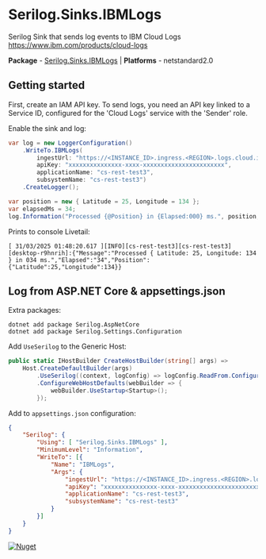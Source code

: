 # Serilog.Sinks.IBMLogs #

Serilog Sink that sends log events to IBM Cloud Logs <https://www.ibm.com/products/cloud-logs>

**Package** - [Serilog.Sinks.IBMLogs](http://nuget.org/packages/serilog.sinks.ibmlogs) | **Platforms** - netstandard2.0

## Getting started ##

First, create an IAM API key. To send logs, you need an API key linked to a Service ID, configured for the 'Cloud Logs' service with the 'Sender' role.

Enable the sink and log:

```csharp
var log = new LoggerConfiguration()
    .WriteTo.IBMLogs(
        ingestUrl: "https://<INSTANCE_ID>.ingress.<REGION>.logs.cloud.ibm.com/logs/v1/singles",
        apiKey: "xxxxxxxxxxxxxxx-xxxx-xxxxxxxxxxxxxxxxxxxxxxx",
        applicationName: "cs-rest-test3",
        subsystemName: "cs-rest-test3")
    .CreateLogger();

var position = new { Latitude = 25, Longitude = 134 };
var elapsedMs = 34;
log.Information("Processed {@Position} in {Elapsed:000} ms.", position, elapsedMs);
```

Prints to console Livetail:

``` plaintext
[ 31/03/2025 01:48:20.617 ][INFO][cs-rest-test3][cs-rest-test3][desktop-r9hnrih]:{"Message":"Processed { Latitude: 25, Longitude: 134 } in 034 ms.","Elapsed":"34","Position":{"Latitude":25,"Longitude":134}}
```

## Log from ASP.NET Core & appsettings.json ##

Extra packages:

```shell
dotnet add package Serilog.AspNetCore
dotnet add package Serilog.Settings.Configuration
```

Add `UseSerilog` to the Generic Host:

```csharp
public static IHostBuilder CreateHostBuilder(string[] args) =>
    Host.CreateDefaultBuilder(args)
        .UseSerilog((context, logConfig) => logConfig.ReadFrom.Configuration(context.Configuration))
        .ConfigureWebHostDefaults(webBuilder => {
            webBuilder.UseStartup<Startup>();
        });
```

Add to `appsettings.json` configuration:

```json
{
    "Serilog": {
        "Using": [ "Serilog.Sinks.IBMLogs" ],
        "MinimumLevel": "Information",
        "WriteTo": [{
            "Name": "IBMLogs",
            "Args": {
                "ingestUrl": "https://<INSTANCE_ID>.ingress.<REGION>.logs.cloud.ibm.com/logs/v1/singles",
                "apiKey": "xxxxxxxxxxxxxxx-xxxx-xxxxxxxxxxxxxxxxxxxxxxx",
                "applicationName": "cs-rest-test3",
                "subsystemName": "cs-rest-test3"
            }
        }]
    }
}
```

[![Nuget](https://img.shields.io/nuget/v/serilog.sinks.ibmlogs.svg)](https://www.nuget.org/packages/Serilog.Sinks.IBMLogs/)
